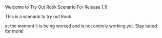 Welcome to Try Out Rook Scenario For Release 1.1! 

This is a scenario to try out Rook

at the moment it is being worked and is not entirely working yet.  Stay
tuned for more!
